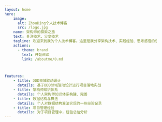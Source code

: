 ```yaml
---
layout: home
hero:
    image:
      alt: ZhouDing个人技术博客
      src: /logo.jpg
    name: 架构师的探索之旅
    text: 关注技术、分享技术
    tagline: 欢迎来到我的个人技术博客，这里是我分享架构技术、实践经验、思考感悟的乐园。作为一名资深的架构师，我深知在这个快速变化的技术世界里，不断学习和探索的重要性。因此，创建了这个博客，记录学习过程，并且希望能与广大技术爱好者一起交流、成长。
    actions:
      - theme: brand
        text: 开始阅读
        link: /aboutme/0.md



features:
    - title: DDD领域驱动设计
      details: 基于DDD领域驱动设计进行项目落地实战
    - title: 架构师知识体系
      details: 个人架构师知识体系构建、完善
    - title: 数据结构与算法
      details: 个人对数据结构算法实现的一些经验记录
    - title: 项目管理经验
      details: 对于项目管理中，经验总结分析
---
```

